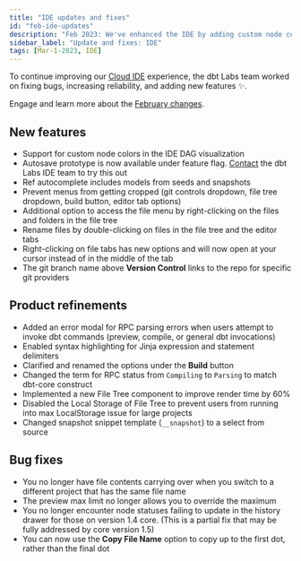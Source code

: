 ```yaml
---
title: "IDE updates and fixes"
id: "feb-ide-updates"
description: "Feb 2023: We've enhanced the IDE by adding custom node colors in the DAG, ref autocomplete, double-click files to rename them, add link to repo from the branch name, enabled syntax highlighting for jinja, improve file tree render time, and more."
sidebar_label: "Update and fixes: IDE"
tags: [Mar-1-2023, IDE]
---
```


To continue improving our [Cloud IDE](https://docs.getdbt.com/docs/get-started/develop-in-the-cloud) experience, the dbt Labs team worked on fixing bugs, increasing reliability, and adding new features ✨.

Engage and learn more about the [February changes](https://getdbt.slack.com/archives/C03SAHKKG2Z/p1677605383451109). 

## New features 

- Support for custom node colors in the IDE DAG visualization
- Autosave prototype is now available under feature flag. [Contact](mailto:cloud-ide-feedback@dbtlabs.com) the dbt Labs IDE team to try this out
- Ref autocomplete includes models from seeds and snapshots
- Prevent menus from getting cropped (git controls dropdown, file tree dropdown, build button, editor tab options)
- Additional option to access the file menu by right-clicking on the files and folders in the file tree
- Rename files by double-clicking on files in the file tree and the editor tabs
- Right-clicking on file tabs has new options and will now open at your cursor instead of in the middle of the tab
- The git branch name above **Version Control** links to the repo for specific git providers

## Product refinements 

- Added an error modal for RPC parsing errors when users attempt to invoke dbt commands (preview, compile, or general dbt invocations) 
- Enabled syntax highlighting for Jinja expression and statement delimiters
- Clarified and renamed the options under the **Build** button 
- Changed the term for RPC status from `Compiling` to `Parsing` to match dbt-core construct
- Implemented a new File Tree component to improve render time by 60%
- Disabled the Local Storage of File Tree to prevent users from running into max LocalStorage issue for large projects
- Changed snapshot snippet template (`__snapshot`) to a select from source

## Bug fixes

- You no longer have file contents carrying over when you switch to a different project that has the same file name
- The preview max limit no longer allows you to override the maximum 
- You no longer encounter node statuses failing to update in the history drawer for those on version 1.4 core. (This is a partial fix that may be fully addressed by core version 1.5)
- You can now use the **Copy File Name** option to copy up to the first dot, rather than the final dot


